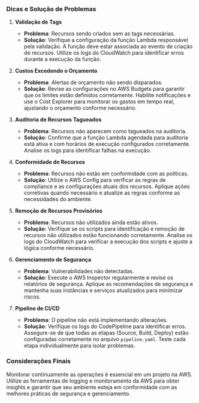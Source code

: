 ### Dicas e Solução de Problemas

1. **Validação de Tags**
   - **Problema**: Recursos sendo criados sem as tags necessárias.
   - **Solução**: Verifique a configuração da função Lambda responsável pela validação. A função deve estar associada ao evento de criação de recursos. Utilize os logs do CloudWatch para identificar erros durante a execução da função.

2. **Custos Excedendo o Orçamento**
   - **Problema**: Alertas de orçamento não sendo disparados.
   - **Solução**: Revise as configurações no AWS Budgets para garantir que os limites estão definidos corretamente. Habilite notificações e use o Cost Explorer para monitorar os gastos em tempo real, ajustando o orçamento conforme necessário.

3. **Auditoria de Recursos Tagueados**
   - **Problema**: Recursos não aparecem como tagueados na auditoria.
   - **Solução**: Confirme que a função Lambda agendada para auditoria está ativa e com horários de execução configurados corretamente. Analise os logs para identificar falhas na execução.

4. **Conformidade de Recursos**
   - **Problema**: Recursos não estão em conformidade com as políticas.
   - **Solução**: Utilize o AWS Config para verificar as regras de compliance e as configurações atuais dos recursos. Aplique ações corretivas quando necessário e atualize as regras conforme as necessidades do ambiente.

5. **Remoção de Recursos Provisórios**
   - **Problema**: Recursos não utilizados ainda estão ativos.
   - **Solução**: Verifique se os scripts para identificação e remoção de recursos não utilizados estão funcionando corretamente. Analise os logs do CloudWatch para verificar a execução dos scripts e ajuste a lógica conforme necessário.

6. **Gerenciamento de Segurança**
   - **Problema**: Vulnerabilidades não detectadas.
   - **Solução**: Execute o AWS Inspector regularmente e revise os relatórios de segurança. Aplique as recomendações de segurança e mantenha suas instâncias e serviços atualizados para minimizar riscos.

7. **Pipeline de CI/CD**
   - **Problema**: O pipeline não está implementando alterações.
   - **Solução**: Verifique os logs do CodePipeline para identificar erros. Assegure-se de que todas as etapas (Source, Build, Deploy) estão configuradas corretamente no arquivo `pipeline.yaml`. Teste cada etapa individualmente para isolar problemas.

### Considerações Finais
Monitorar continuamente as operações é essencial em um projeto na AWS. Utilize as ferramentas de logging e monitoramento da AWS para obter insights e garantir que seu ambiente esteja em conformidade com as melhores práticas de segurança e gerenciamento.
